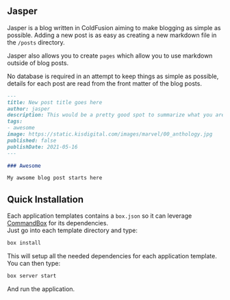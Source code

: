 ## Jasper

Jasper is a blog written in ColdFusion aiming to make blogging as simple as possible. Adding a new post is as easy as creating a new markdown file in the `/posts` directory.

Jasper also allows you to create `pages` which allow you to use markdown outside of blog posts.

No database is required in an attempt to keep things as simple as possible, details for each post are read from the front matter of the blog posts.

``` md
---
title: New post title goes here
author: jasper
description: This would be a pretty good spot to summarize what you are writing about 
tags: 
- awesome
image: https://static.kisdigital.com/images/marvel/00_anthology.jpg
published: false
publishDate: 2021-05-16
---

### Awesome

My awsome blog post starts here
```
## Quick Installation

Each application templates contains a `box.json` so it can leverage [CommandBox](http://www.ortussolutions.com/products/commandbox) for its dependencies.  
Just go into each template directory and type:

```bash
box install
```

This will setup all the needed dependencies for each application template.  You can then type:

```bash
box server start
```

And run the application.

